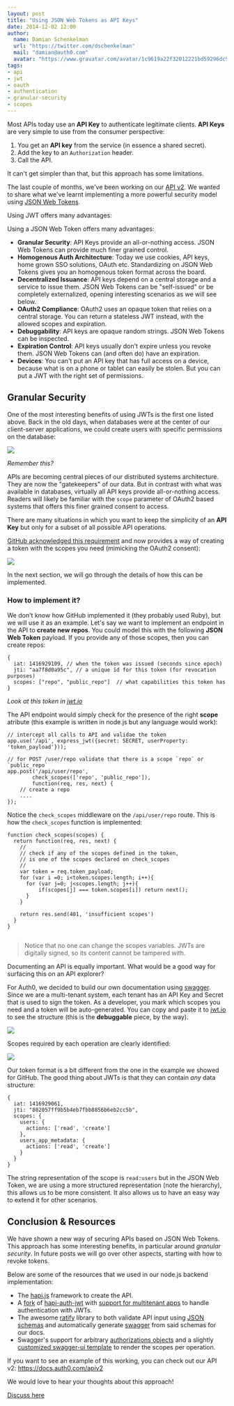 ```yaml
---
layout: post
title: "Using JSON Web Tokens as API Keys"
date: 2014-12-02 12:00
author:
  name: Damian Schenkelman
  url: "https://twitter.com/dschenkelman"
  mail: "damian@auth0.com"
  avatar: "https://www.gravatar.com/avatar/1c9619a22f32012221bd59296dc9a1a2?size=200"
tags:
- api
- jwt
- oauth
- authentication
- granular-security
- scopes
---
```


Most APIs today use an **API Key** to authenticate legitimate clients. **API Keys** are very simple to use from the consumer perspective: 

1. You get an **API key** from the service (in essence a shared secret).
2. Add the key to an `Authorization` header.
3. Call the API.

It can't get simpler than that, but this approach has some limitations.

The last couple of months, we've been working on our [API v2](https://docs.auth0.com/apiv2). We wanted to share what we've learnt implementing a more powerful security model using [JSON Web Tokens](http://jwt.io). 

<!-- more -->

Using JWT offers many advantages:

Using a JSON Web Token offers many advantages:

* **Granular Security**: API Keys provide an all-or-nothing access. JSON Web Tokens can provide much finer grained control.
* **Homogenous Auth Architecture**: Today we use cookies, API keys, home grown SSO solutions, OAuth etc. Standardizing on JSON Web Tokens gives you an homogenous token format across the board.
* **Decentralized Issuance**: API keys depend on a central storage and a service to issue them. JSON Web Tokens can be "self-issued" or be completely externalized, opening interesting scenarios as we will see below.
* **OAuth2 Compliance**: OAuth2 uses an opaque token that relies on a central storage. You can return a stateless JWT instead, with the allowed scopes and expiration.
* **Debuggability**: API keys are opaque random strings. JSON Web Tokens can be inspected.
* **Expiration Control**: API keys usually don't expire unless you revoke them. JSON Web Tokens can (and often do) have an expiration.
* **Devices**: You can't put an API key that has full access on a device, because what is on a phone or tablet can easily be stolen. But you can put a JWT with the right set of permissions.

## Granular Security

One of the most interesting benefits of using JWTs is the first one listed above. Back in the old days, when databases were at the center of our client-server applications, we could create users with specific permissions on the database:

<a href="http://blog.auth0.com.s3.amazonaws.com/permissions-sql.png" target="_blank"><img src="http://blog.auth0.com.s3.amazonaws.com/permissions-sql.png"></a>

_Remember this?_

APIs are becoming central pieces of our distributed systems architecture. They are now the "gatekeepers" of our data. But in contrast with what was available in databases, virtually all API keys provide all-or-nothing access. Readers will likely be familiar with the `scope` parameter of OAuth2 based systems that offers this finer grained consent to access. 

There are many situations in which you want to keep the simplicity of an **API Key** but only for a subset of all possible API operations.

[GitHub acknowledged this requirement](https://help.github.com/articles/creating-an-access-token-for-command-line-use/) and now provides a way of creating a token with the scopes you need (mimicking the OAuth2 consent):

![](https://help.github.com/assets/images/help/settings/token_scopes.gif)

In the next section, we will go through the details of how this can be implemented.

### How to implement it?

We don't know how GitHub implemented it (they probably used Ruby), but we will use it as an example. Let's say we want to implement an endpoint in the API to **create new repos**. You could model this with the following **JSON Web Token** payload. If you provide any of those scopes, then you can create repos:

```
{
  iat: 1416929109, // when the token was issued (seconds since epoch)
  jti: "aa7f8d0a95c", // a unique id for this token (for revocation purposes)
  scopes: ["repo", "public_repo"]  // what capabilities this token has
}
```
_Look at this token in <a href="http://jwt.io?value=eyJhbGciOiJIUzI1NiIsInR5cCI6IkpXVCJ9.eyJpYXQiOjE0MTY5MjkxMDksImp0aSI6ImFhN2Y4ZDBhOTVjIiwic2NvcGVzIjpbInJlcG8iLCJwdWJsaWNfcmVwbyJdfQ.XCEwpBGvOLma4TCoh36FU7XhUbcskygS81HE1uHLf0E" target="_blank">jwt.io</a>_

The API endpoint would simply check for the presence of the right **scope** atribute (this example is written in node.js but any language would work):

```
// intercept all calls to API and validae the token
app.use('/api', express_jwt({secret: SECRET, userProperty: 'token_payload'}));

// for POST /user/repo validate that there is a scope `repo` or `public_repo`
app.post('/api/user/repo', 
        check_scopes(['repo', 'public_repo']), 
        function(req, res, next) {
    // create a repo
    ....
});

```

Notice the `check_scopes` middleware on the `/api/user/repo` route. This is how the `check_scopes` function is implemented:

```
function check_scopes(scopes) {
  return function(req, res, next) {
    //
    // check if any of the scopes defined in the token,
    // is one of the scopes declared on check_scopes
    //
    var token = req.token_payload;
    for (var i =0; i<token.scopes.length; i++){
      for (var j=0; j<scopes.length; j++){
          if(scopes[j] === token.scopes[i]) return next();
      }
    }
    
    return res.send(401, 'insufficient scopes')
  } 
}
  
```

> Notice that no one can change the scopes variables. JWTs are digitally signed, so its content cannot be tampered with.  

Documenting an API is equally important. What would be a good way for surfacing this on an API explorer? 

For Auth0, we decided to build our own documentation using [swagger](http://swagger.io/). Since we are a multi-tenant system, each tenant has an API Key and Secret that is used to sign the token. As a developer, you mark which scopes you need and a token will be auto-generated. You can copy and paste it to [jwt.io](http://jwt.io) to see the structure (this is the __debuggable__ piece, by the way).

<a href="http://blog.auth0.com.s3.amazonaws.com/api-explorer3.gif" target="_blank"><img src="http://blog.auth0.com.s3.amazonaws.com/api-explorer3.gif"></a>

Scopes required by each operation are clearly identified:

<a href="http://blog.auth0.com.s3.amazonaws.com/api-scopes2.png" target="_blank"><img src="http://blog.auth0.com.s3.amazonaws.com/api-scopes2.png"></a>

Our token format is a bit different from the one in the example we showed for GitHub. The good thing about JWTs is that they can contain _any_ data structure:

```
{
  iat: 1416929061, 
  jti: "802057ff9b5b4eb7fbb8856b6eb2cc5b",
  scopes: {
    users: {
      actions: ['read', 'create']
    },
    users_app_metadata: {
      actions: ['read', 'create']
    }
  }
}
```

The string representation of the scope is `read:users` but in the JSON Web Token, we are using a more structured representation (note the hierarchy), this allows us to be more consistent. It also allows us to have an easy way to extend it for other scenarios.

## Conclusion & Resources

We have shown a new way of securing APIs based on JSON Web Tokens. This approach has some interesting benefits, in particular around _granular security_. In future posts we will go over other aspects, starting with how to revoke tokens.

Below are some of the resources that we used in our node.js backend implementation:

* The [hapi.js](http://hapijs.com) framework to create the API.
* A [fork](https://github.com/auth0/hapi-auth-jwt) of [hapi-auth-jwt](https://github.com/ryanfitz/hapi-auth-jwt) with [support for multitenant apps](https://github.com/ryanfitz/hapi-auth-jwt/pull/10) to handle authentication with JWTs.
* The awesome [ratify](https://github.com/mac-/ratify) library to both validate API input using [JSON schemas](http://json-schema.org) and automatically generate [swagger](http://swagger.io/) from said schemas for our docs.
* Swagger's support for arbitrary [authorizations objects](https://github.com/swagger-api/swagger-spec/blob/master/versions/1.2.md#514-authorizations-object) and a slightly [customized swagger-ui template](https://github.com/swagger-api/swagger-ui#customize) to render the scopes per operation.

If you want to see an example of this working, you can check out our API v2: <https://docs.auth0.com/apiv2>

We would love to hear your thoughts about this approach!

[Discuss here](https://ask.auth0.com/t/using-json-web-tokens-as-api-keys/357)